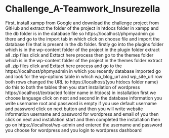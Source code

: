 # Challenge_A-Teamwork_Insurezella
First, install xampp from Google
and download the challenge project from GitHub and extract the folder of the project in htdocs folder in xampp
and the db folder is in the database file so https://localhost/phpmyadmin go there and go to the import tab in which click on choose file and import the database file that is present in the db folder.
firstly go into the plugins folder which is in the wp-content folder of the project in the plugin folder extract all .zip files click and Exttact here process
then go to the themes folder which is in the wp-content folder of the project in the themes folder extract all .zip files click and Exttact here process
and go to the https://localhost/phpmyadmin in which you recently database imported go and look for the wp-options table in which wp_blog_url and wp_site_url row both rows changed the URL to https://localhost/(you htdocs folder name) do this to both the tables
then you start installation of wordpress https://localhost/(extracted folder name in htdocs) in installation first we choose language click on next and second in the database information you write username root and password is empty if you use default username and password click on next button and then you will write website information username and password for wordpress and email of you
then click on next and installation start and then completed the installation then go on https://localhost/wp-admin and entered the username and password you choose for wordpress and you login to wordpress dashboard
